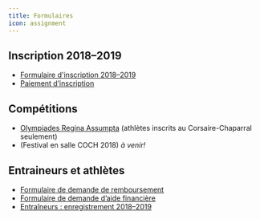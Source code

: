 ```yaml
---
title: Formulaires
icon: assignment
---
```



## Inscription 2018–2019

* [Formulaire d'inscription 2018–2019](https://campagnes.corsaire-chaparral.org/inscription-2018-2019)
* [Paiement d’inscription](https://corsaire-chaparral.org/payer)

## Compétitions

* [Olympiades Regina Assumpta](https://campagnes.corsaire-chaparral.org/inscription-olympiades-regina-assumpta) (athlètes inscrits au Corsaire-Chaparral seulement)
* (Festival en salle COCH 2018) _à venir!_

## Entraineurs et athlètes

* [Formulaire de demande de remboursement](https://assets.corsaire-chaparral.org/formulaires/demande-de-remboursement.pdf)
* [Formulaire de demande d’aide financière](https://assets.corsaire-chaparral.org/formulaires/demande-de-participation.pdf)
* [Entraîneurs : enregistrement 2018–2019](https://campagnes.corsaire-chaparral.org/enregistrement-entraineur-2018-2019)
